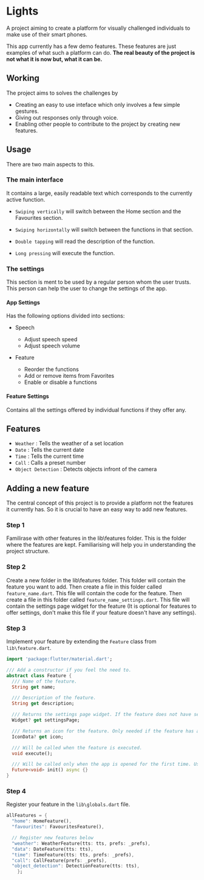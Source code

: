 # Lights

A project aiming to create a platform for visually challenged individuals to make use of their smart phones.

This app currently has a few demo features. These features are just examples of what such a platform can do. **The real beauty of the project is not what it is now but, what it can be.**

## Working

The project aims to solves the challenges by

- Creating an easy to use inteface which only involves a few simple gestures.
- Giving out responses only through voice.
- Enabling other people to contribute to the project by creating new features.

## Usage

There are two main aspects to this.

### The main interface

It contains a large, easily readable text which corresponds to the currently active function.

- `Swiping vertically` will switch between the Home section and the Favourites section.

- `Swiping horizontally` will switch between the functions in that section.

- `Double tapping` will read the description of the function.

- `Long pressing` will execute the function.

### The settings

This section is ment to be used by a regular person whom the user trusts. This person can help the user to change the settings of the app.

#### App Settings

Has the following options divided into sections:

- Speech

  - Adjust speech speed
  - Adjust speech volume

- Feature
  - Reorder the functions
  - Add or remove items from Favorites
  - Enable or disable a functions

#### Feature Settings

Contains all the settings offered by individual functions if they offer any.

## Features

- `Weather` : Tells the weather of a set location
- `Date` : Tells the current date
- `Time` : Tells the current time
- `Call` : Calls a preset number
- `Object Detection` : Detects objects infront of the camera

## Adding a new feature

The central concept of this project is to provide a platform not the features it currently has. So it is crucial to have an easy way to add new features.

### Step 1

Familirase with other features in the lib\features folder. This is the folder where the features are kept. Familiarising will help you in understanding the project structure.

### Step 2

Create a new folder in the lib\features folder. This folder will contain the feature you want to add. Then create a file in this folder called `feature_name.dart`. This file will contain the code for the feature. Then create a file in this folder called `feature_name_settings.dart`. This file will contain the settings page widget for the feature (It is optional for features to offer settings, don't make this file if your feature doesn't have any settings).

### Step 3

Implement your feature by extending the `Feature` class from `lib\feature.dart`.

```dart
import 'package:flutter/material.dart';

/// Add a constructor if you feel the need to.
abstract class Feature {
  /// Name of the feature.
  String get name;

  /// Description of the feature.
  String get description;

  /// Returns the settings page widget. If the feature does not have settings, return null.
  Widget? get settingsPage;

  /// Returns an icon for the feature. Only needed if the feature has a settings page. Else return null.
  IconData? get icon;

  /// Will be called when the feature is executed.
  void execute();

  /// Will be called only when the app is opened for the first time. Use to save preferences using SharedPreferences.
  Future<void> init() async {}
}

```

### Step 4

Register your feature in the `lib\globals.dart` file.

```dart
allFeatures = {
  "home": HomeFeature(),
  "favourites": FavouritesFeature(),

  // Register new features below
  "weather": WeatherFeature(tts: tts, prefs: _prefs),
  "data": DateFeature(tts: tts),
  "time": TimeFeature(tts: tts, prefs: _prefs),
  "call": CallFeature(prefs: _prefs),
  "object_detection": DetectionFeature(tts: tts),
    };
```
